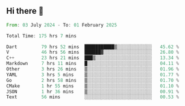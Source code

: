 ## Hi there 👋

<!--START_SECTION:waka-->

```rust
From: 03 July 2024 - To: 01 February 2025

Total Time: 175 hrs 7 mins

Dart         79 hrs 52 mins  ███████████▒░░░░░░░░░░░░░   45.62 %
V            46 hrs 56 mins  ██████▓░░░░░░░░░░░░░░░░░░   26.80 %
C++          23 hrs 21 mins  ███▒░░░░░░░░░░░░░░░░░░░░░   13.34 %
Markdown     7 hrs 11 mins   █░░░░░░░░░░░░░░░░░░░░░░░░   04.11 %
Other        3 hrs 26 mins   ▒░░░░░░░░░░░░░░░░░░░░░░░░   01.96 %
YAML         3 hrs 5 mins    ▒░░░░░░░░░░░░░░░░░░░░░░░░   01.77 %
Go           2 hrs 58 mins   ▒░░░░░░░░░░░░░░░░░░░░░░░░   01.70 %
CMake        1 hr 55 mins    ▒░░░░░░░░░░░░░░░░░░░░░░░░   01.10 %
JSON         1 hr 36 mins    ▒░░░░░░░░░░░░░░░░░░░░░░░░   00.91 %
Text         56 mins         ░░░░░░░░░░░░░░░░░░░░░░░░░   00.53 %
```

<!--END_SECTION:waka-->

<!--
**mathiskakal/mathiskakal** is a ✨ _special_ ✨ repository because its `README.md` (this file) appears on your GitHub profile.

Here are some ideas to get you started:

- 🔭 I’m currently working on ...
- 🌱 I’m currently learning ...
- 👯 I’m looking to collaborate on ...
- 🤔 I’m looking for help with ...
- 💬 Ask me about ...
- 📫 How to reach me: ...
- 😄 Pronouns: ...
- ⚡ Fun fact: ...
-->
